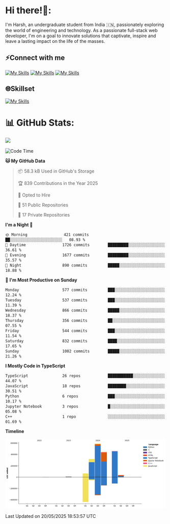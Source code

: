 
# Hi there!👋:
<p> I'm Harsh, an undergraduate student from India 🇮🇳, passionately exploring the world of engineering and technology. As a passionate full-stack web developer, I'm on a goal to innovate solutions that captivate, inspire and leave a lasting impact on the life of the masses. </p>

## ⚡Connect with me

[![My Skills](https://skillicons.dev/icons?i=gmail)](mailto:harshpandey.tech@gmail.com) [![My Skills](https://skillicons.dev/icons?i=linkedin)](https://linkedin.com/in/harsh3dev) [![My Skills](https://skillicons.dev/icons?i=twitter)](https://x.com/harshxai)

## 🌐Skillset
[![My Skills](https://skillicons.dev/icons?i=js,ts,react,nextjs,nodejs,tailwind,mongo,express,postgres,prisma,html,css,docker,aws,cpp,git,vscode,figma)](https://skillicons.dev)


# 📊 GitHub Stats:
![](https://komarev.com/ghpvc/?username=harsh3dev)

<!--START_SECTION:waka-->
![Code Time](http://img.shields.io/badge/Code%20Time-72%20hrs%2025%20mins-blue)

**🐱 My GitHub Data** 

> 📦 58.3 kB Used in GitHub's Storage 
 > 
> 🏆 839 Contributions in the Year 2025
 > 
> 💼 Opted to Hire
 > 
> 📜 51 Public Repositories 
 > 
> 🔑 17 Private Repositories 
 > 
**I'm a Night 🦉** 

```text
🌞 Morning                421 commits         ██░░░░░░░░░░░░░░░░░░░░░░░   08.93 % 
🌆 Daytime                1726 commits        █████████░░░░░░░░░░░░░░░░   36.61 % 
🌃 Evening                1677 commits        █████████░░░░░░░░░░░░░░░░   35.57 % 
🌙 Night                  890 commits         █████░░░░░░░░░░░░░░░░░░░░   18.88 % 
```
📅 **I'm Most Productive on Sunday** 

```text
Monday                   577 commits         ███░░░░░░░░░░░░░░░░░░░░░░   12.24 % 
Tuesday                  537 commits         ███░░░░░░░░░░░░░░░░░░░░░░   11.39 % 
Wednesday                866 commits         █████░░░░░░░░░░░░░░░░░░░░   18.37 % 
Thursday                 356 commits         ██░░░░░░░░░░░░░░░░░░░░░░░   07.55 % 
Friday                   544 commits         ███░░░░░░░░░░░░░░░░░░░░░░   11.54 % 
Saturday                 832 commits         ████░░░░░░░░░░░░░░░░░░░░░   17.65 % 
Sunday                   1002 commits        █████░░░░░░░░░░░░░░░░░░░░   21.26 % 
```


**I Mostly Code in TypeScript** 

```text
TypeScript               26 repos            ███████████░░░░░░░░░░░░░░   44.07 % 
JavaScript               18 repos            ████████░░░░░░░░░░░░░░░░░   30.51 % 
Python                   6 repos             ███░░░░░░░░░░░░░░░░░░░░░░   10.17 % 
Jupyter Notebook         3 repos             █░░░░░░░░░░░░░░░░░░░░░░░░   05.08 % 
C++                      1 repo              ░░░░░░░░░░░░░░░░░░░░░░░░░   01.69 % 
```



**Timeline**

![Lines of Code chart](https://raw.githubusercontent.com/harsh3dev/harsh3dev/main/assets/bar_graph.png)


 Last Updated on 20/05/2025 18:53:57 UTC
<!--END_SECTION:waka-->

